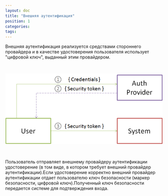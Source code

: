 ```yaml
---
layout: doc
title: "Внешняя аутентификация"
position: 1
categories: 
tags: 
---
```


Внешняя аутентификация реализуется средствами стороннего провайдера и в качестве удостоверения пользователя использует "цифровой ключ", выданный этим провайдером.

   

![](SignInExternal.png)

   

Пользователь отправляет внешнему провайдеру аутентификации удостоверение (в том виде, в котором требует внешний провайдер аутентификации).Если удостоверение корректно внешний провайдер аутентификации отдает пользователю ключ безопасности (маркер безопасности, цифровой ключ).Полученный ключ безопасности передается системе для подтверждения входа. 

 


